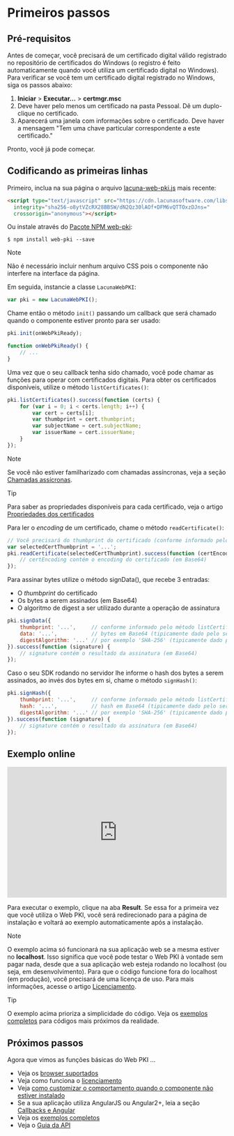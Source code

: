 ﻿# Primeiros passos

## Pré-requisitos

Antes de começar, você precisará de um certificado digital válido registrado no repositório de certificados do Windows (o registro é feito automaticamente quando você utiliza um certificado digital no Windows). Para verificar se você tem um certificado digital registrado no Windows, siga os passos abaixo:

1. **Iniciar** > **Executar...** > **certmgr.msc**
1. Deve haver pelo menos um certificado na pasta Pessoal. Dê um duplo-clique no certificado.
1. Aparecerá uma janela com informações sobre o certificado. Deve haver a mensagem "Tem uma chave particular correspondente a este certificado."

Pronto, você já pode começar.

## Codificando as primeiras linhas

Primeiro, inclua na sua página o arquivo [lacuna-web-pki.js](https://cdn.lacunasoftware.com/libs/web-pki/lacuna-web-pki-2.16.0.min.js) mais recente:

```html
<script type="text/javascript" src="https://cdn.lacunasoftware.com/libs/web-pki/lacuna-web-pki-2.16.0.min.js"
  integrity="sha256-o8ytVZcRX28BBSW/dN2Qz30lAOf+DFM6vQTTOxzDJns="
  crossorigin="anonymous"></script>
```

Ou instale através do [Pacote NPM web-pki](https://www.npmjs.com/package/web-pki):

```
$ npm install web-pki --save
```

> [!NOTE]
> Não é necessário incluir nenhum arquivo CSS pois o componente não interfere na interface da página.

Em seguida, instancie a classe `LacunaWebPKI`:

```javascript
var pki = new LacunaWebPKI();
```

Chame então o método `init()` passando um callback que será chamado quando o componente estiver pronto para ser usado:

```javascript
pki.init(onWebPkiReady);

function onWebPkiReady() {
    // ...
}
```

Uma vez que o seu callback tenha sido chamado, você pode chamar as funções para operar com certificados digitais. Para obter os certificados disponíveis, utilize o método `listCertificates()`:

```javascript
pki.listCertificates().success(function (certs) {
    for (var i = 0; i < certs.length; i++) {
        var cert = certs[i];
        var thumbprint = cert.thumbprint;
        var subjectName = cert.subjectName;
        var issuerName = cert.issuerName;
    }
});
```

> [!NOTE]
> Se você não estiver familharizado com chamadas assíncronas, veja a seção [Chamadas assícronas](async.md).

> [!TIP]
> Para saber as propriedades disponíveis para cada certificado, veja o artigo [Propriedades dos certificados](cert-properties.md)

Para ler o *encoding* de um certificado, chame o método `readCertificate()`:

```javascript
// Você precisará do thumbprint do certificado (conforme informado pelo método listCertificates)
var selectedCertThumbprint = '...';
pki.readCertificate(selectedCertThumbprint).success(function (certEncoding) {
    // certEncoding contém o encoding do certificado (em Base64)
});
```

Para assinar bytes utilize o método signData(), que recebe 3 entradas:

* O *thumbprint* do certificado
* Os bytes a serem assinados (em Base64)
* O algoritmo de digest a ser utilizado durante a operação de assinatura

```javascript
pki.signData({
    thumbprint: '...',     // conforme informado pelo método listCertificates
    data: '...',           // bytes em Base64 (tipicamente dado pelo servidor)
    digestAlgorithm: '...' // por exemplo 'SHA-256' (tipicamente dado pelo servidor)
}).success(function (signature) {
    // signature contém o resultado da assinatura (em Base64)
});
```

Caso o seu SDK rodando no servidor lhe informe o hash dos bytes a serem assinados, ao invés dos bytes em si, chame o método `signHash()`:

```javascript
pki.signHash({
    thumbprint: '...',     // conforme informado pelo método listCertificates
    hash: '...',           // hash em Base64 (tipicamente dado pelo servidor)
    digestAlgorithm: '...' // por exemplo 'SHA-256' (tipicamente dado pelo servidor)
}).success(function (signature) {
    // signature contém o resultado da assinatura (em Base64)
});
```

## Exemplo online

<iframe width="100%" height="300" src="https://jsfiddle.net/LacunaSoftware/6zkwejb9/embedded/" allowfullscreen="allowfullscreen" frameborder="0"></iframe>

Para executar o exemplo, clique na aba **Result**. Se essa for a primeira vez que você utiliza o Web PKI, você será redirecionado para a página de instalação e voltará ao exemplo automaticamente após a instalação.

> [!NOTE]
> O exemplo acima só funcionará na sua aplicação web se a mesma estiver no **localhost**. Isso significa que você pode testar o Web PKI à vontade sem pagar nada, desde que a
> sua aplicação web esteja rodando no localhost (ou seja, em desenvolvimento). Para que o código funcione fora do localhost (em produção), você precisará de uma licença de uso.
> Para mais informações, acesse o artigo [Licenciamento](licensing.md).

> [!TIP]
> O exemplo acima prioriza a simplicidade do código. Veja os [exemplos completos](full-samples.md) para códigos mais próximos da realidade.

## Próximos passos

Agora que vimos as funções básicas do Web PKI ...

* Veja os [browser suportados](browser-support.md)
* Veja como funciona o [licenciamento](licensing.md)
* Veja [como customizar o comportamento quando o componente não estiver instalado](customizing-not-installed.md)
* Se a sua aplicação utiliza AngularJS ou Angular2+, leia a seção [Callbacks e Angular](angularjs.md)
* Veja os [exemplos completos](full-samples.md)
* Veja o [Guia da API](api-reference/index.md)
